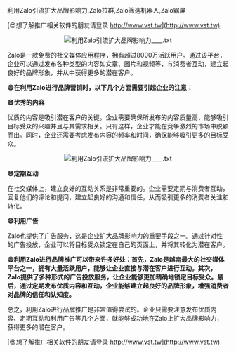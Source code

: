 利用Zalo引流扩大品牌影响力,Zalo拉群,Zalo筛选机器人,Zalo霸屏

[😍想了解推广相关软件的朋友请登录 http://www.vst.tw](http://www.vst.tw)

 <center><img src="https://vst.tw/MP4/tuiguang/png/3.png" alt="利用Zalo引流扩大品牌影响力____.txt"></center>

Zalo是一款免费的社交媒体应用程序，拥有超过8000万活跃用户。通过该平台，企业可以通过发布各种类型的内容如文章、图片和视频等，与消费者互动，建立起良好的品牌形象，并从中获得更多的潜在客户。

**😄在利用Zalo进行品牌营销时，以下几个方面需要引起企业的注意：**

**😄优秀的内容**

优质的内容是吸引潜在客户的关键。企业需要确保所发布的内容质量高，能够吸引目标受众的兴趣并且与其需求相关。只有这样，企业才能在竞争激烈的市场中脱颖而出。同时，企业还需要考虑发布内容的频率和时间，确保能够吸引更多的目标受众。

 <center><img src="https://vst.tw/MP4/tuiguang/png/8.png" alt="利用Zalo引流扩大品牌影响力____.txt"></center>

**😄定期互动**

在社交媒体上，建立良好的互动关系是非常重要的。企业需要定期与消费者互动，回复他们的评论和提问，建立起良好的沟通和信任，从而吸引更多的消费者关注和转化。

**😄利用广告**

Zalo也提供了广告服务，这是企业扩大品牌影响力的重要手段之一。通过针对性的广告投放，企业可以将目标受众锁定在自己的页面上，并将其转化为潜在客户。

**😄利用Zalo进行品牌推广可以带来许多好处：首先，Zalo是越南最大的社交媒体平台之一，拥有大量活跃用户，能够让企业直接与潜在客户进行互动。其次，Zalo提供了多种形式的广告投放服务，让企业能够更加精确地锁定目标受众。最后，通过定期发布优质内容和互动，企业能够建立起良好的品牌形象，增强消费者对品牌的信任和认知度。**

总之，利用Zalo进行品牌推广是非常值得尝试的。企业只需要注意发布优质内容、定期互动和利用广告等几个方面，就能够成功地在Zalo上扩大品牌影响力，获得更多的潜在客户。

[😍想了解推广相关软件的朋友请登录 http://www.vst.tw](http://www.vst.tw)



